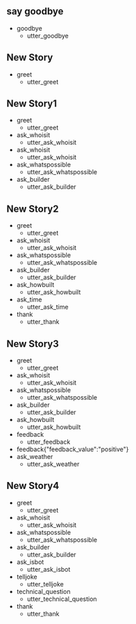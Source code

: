 ## say goodbye
* goodbye
    - utter_goodbye

## New Story

* greet
    - utter_greet

## New Story1

* greet
    - utter_greet
* ask_whoisit
    - utter_ask_whoisit
* ask_whoisit
    - utter_ask_whoisit
* ask_whatspossible
    - utter_ask_whatspossible
* ask_builder
    - utter_ask_builder

## New Story2

* greet
    - utter_greet
* ask_whoisit
    - utter_ask_whoisit
* ask_whatspossible
    - utter_ask_whatspossible
* ask_builder
    - utter_ask_builder
* ask_howbuilt
    - utter_ask_howbuilt
* ask_time
    - utter_ask_time
* thank
    - utter_thank

## New Story3

* greet
    - utter_greet
* ask_whoisit
    - utter_ask_whoisit
* ask_whatspossible
    - utter_ask_whatspossible
* ask_builder
    - utter_ask_builder
* ask_howbuilt
    - utter_ask_howbuilt
* feedback
    - utter_feedback
* feedback{"feedback_value":"positive"}
* ask_weather
    - utter_ask_weather

## New Story4

* greet
    - utter_greet
* ask_whoisit
    - utter_ask_whoisit
* ask_whatspossible
    - utter_ask_whatspossible
* ask_builder
    - utter_ask_builder
* ask_isbot
    - utter_ask_isbot
* telljoke
    - utter_telljoke
* technical_question
    - utter_technical_question
* thank
    - utter_thank
